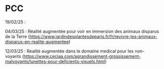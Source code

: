 # PCC

19/02/25 : 

04/03/25 : Réalité augmentée pour voir en immersion des animaux disparus de la Terre (https://www.jardindesplantesdeparis.fr/fr/revivre-les-animaux-disparus-en-realite-augmentee)

12/03/25 : Realité augmentée dans le domaine medical pour les non-voyants (https://www.ceciaa.com/agrandissement-grossissement-malvoyants/lunettes-pour-deficients-visuels.html)

